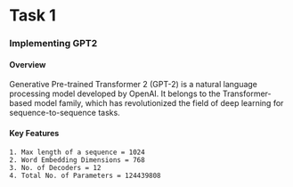# Task 1

### Implementing GPT2
#### Overview
Generative Pre-trained Transformer 2 (GPT-2) is a natural language processing model developed by OpenAI. It belongs to the 
Transformer-based model family, which has revolutionized the field of deep learning for sequence-to-sequence tasks.

#### Key Features
    1. Max length of a sequence = 1024
    2. Word Embedding Dimensions = 768
    3. No. of Decoders = 12
    4. Total No. of Parameters = 124439808



